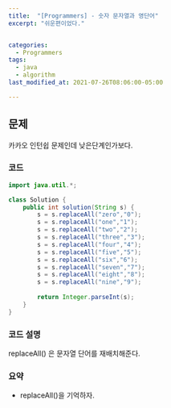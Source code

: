 ```yaml
---
title:  "[Programmers] - 숫자 문자열과 영단어"
excerpt: "쉬운편이었다."


categories:
  - Programmers
tags:
  - java
  - algorithm
last_modified_at: 2021-07-26T08:06:00-05:00

---
```


## 문제

카카오 인턴쉽 문제인데 낮은단계인가보다.

### 코드

```java
import java.util.*;

class Solution {
    public int solution(String s) { 
        s = s.replaceAll("zero","0");
        s = s.replaceAll("one","1");
        s = s.replaceAll("two","2");
        s = s.replaceAll("three","3");
        s = s.replaceAll("four","4");
        s = s.replaceAll("five","5");
        s = s.replaceAll("six","6");
        s = s.replaceAll("seven","7");
        s = s.replaceAll("eight","8");
        s = s.replaceAll("nine","9");
        
        return Integer.parseInt(s);
    }
}
```

### 코드 설명

replaceAll() 은 문자열 단어를 재배치해준다.

### 요약

- replaceAll()을 기억하자.
